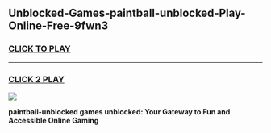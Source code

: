 
## Unblocked-Games-paintball-unblocked-Play-Online-Free-9fwn3
<h3>
<a href="https://premium76.site?title=paintball-unblocked&ref=26A">CLICK TO PLAY</a></h3>
<hr>

<h3>
<a href="https://premium76.site?title=paintball-unblocked&ref=26A">CLICK 2 PLAY</a>
  
</h3>

<a href="https://premium76.site?title=paintball-unblocked&ref=26A"><img src="https://clearcache.store/games.png"></a>


**paintball-unblocked games unblocked: Your Gateway to Fun and Accessible Online Gaming**
